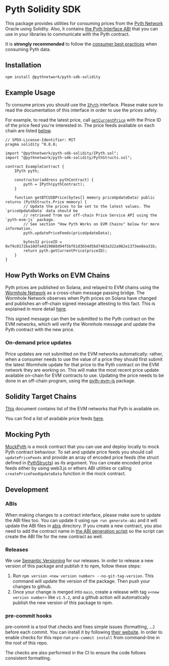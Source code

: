 # Pyth Solidity SDK

This package provides utilities for consuming prices from the [Pyth Network](https://pyth.network/) Oracle using Solidity. Also, it contains [the Pyth Interface ABI](./abis/IPyth.json) that you can use in your libraries
to communicate with the Pyth contract.

It is **strongly recommended** to follow the [consumer best practices](https://docs.pyth.network/consumers/best-practices) when consuming Pyth data.

## Installation

```bash
npm install @pythnetwork/pyth-sdk-solidity
```

## Example Usage

To consume prices you should use the [`IPyth`](IPyth.sol) interface. Please make sure to read the documentation of this interface in order to use the prices safely.

For example, to read the latest price, call [`getCurrentPrice`](IPyth.sol) with the Price ID of the price feed you're interested in. The price feeds available on each chain are listed [below](#target-chains).

```solidity
// SPDX-License-Identifier: MIT
pragma solidity ^0.8.0;

import "@pythnetwork/pyth-sdk-solidity/IPyth.sol";
import "@pythnetwork/pyth-sdk-solidity/PythStructs.sol";

contract ExampleContract {
    IPyth pyth;

    constructor(address pythContract) {
        pyth = IPyth(pythContract);
    }

    function getBTCUSDPrice(bytes[] memory priceUpdateData) public returns (PythStructs.Price memory) {
        // Update the prices to be set to the latest values. The `priceUpdateData` data should be
        // retrieved from our off-chain Price Service API using the `pyth-evm-js` package.
        // See section "How Pyth Works on EVM Chains" below for more information.
        pyth.updatePriceFeeds(priceUpdateData);

        bytes32 priceID = 0xf9c0172ba10dfa4d19088d94f5bf61d3b54d5bd7483a322a982e1373ee8ea31b;
        return pyth.getCurrentPrice(priceID);
    }
}
```

## How Pyth Works on EVM Chains

Pyth prices are published on Solana, and relayed to EVM chains using the [Wormhole Network](https://wormholenetwork.com/) as a cross-chain message passing bridge. The Wormhole Network observes when Pyth prices on Solana have changed and publishes an off-chain signed message attesting to this fact. This is explained in more detail [here](https://docs.wormholenetwork.com/wormhole/).

This signed message can then be submitted to the Pyth contract on the EVM networks, which will verify the Wormhole message and update the Pyth contract with the new price.

### On-demand price updates

Price updates are not submitted on the EVM networks automatically: rather, when a consumer needs to use the value of a price they should first submit the latest Wormhole update for that price to the Pyth contract on the EVM network they are working on. This will make the most recent price update available on-chain for EVM contracts to use. Updating the price needs to be done in an off-chain program, using the [pyth-evm-js](https://github.com/pyth-network/pyth-js/tree/main/pyth-evm-js) package.

## Solidity Target Chains

[This](https://docs.pyth.network/consume-data/evm#networks) document contains list of the EVM networks that Pyth is available on.

You can find a list of available price feeds [here](https://pyth.network/developers/price-feed-ids/).

## Mocking Pyth

[MockPyth](./MockPyth.sol) is a mock contract that you can use and deploy locally to mock Pyth contract behaviour. To set and update price feeds you should call `updatePriceFeeds` and provide an array of encoded price feeds (the struct defined in [PythStructs](./PythStructs.sol)) as its argument. You can create encoded price feeds either by using web3.js or ethers ABI utilities or calling `createPriceFeedUpdateData` function in the mock contract.

## Development

### ABIs

When making changes to a contract interface, please make sure to update the ABI files too. You can update it using `npm run generate-abi` and it will update the ABI files in [abis](./abis) directory. If you create a new contract, you also need to add the contract name in [the ABI generation script](./scripts/generateAbi.js#L5) so the script can create the ABI file for the new contract as well.

### Releases

We use [Semantic Versioning](https://semver.org/) for our releases. In order to release a new version of this package and publish it to npm, follow these steps:

1. Run `npm version <new version number> --no-git-tag-version`. This command will update the version of the package. Then push your changes to github.
2. Once your change is merged into `main`, create a release with tag `v<new version number>` like `v1.5.2`, and a github action will automatically publish the new version of this package to npm.

### pre-commit hooks

pre-commit is a tool that checks and fixes simple issues (formatting, ...) before each commit. You can install it by following [their website](https://pre-commit.com/). In order to enable checks for this repo run `pre-commit install` from command-line in the root of this repo.

The checks are also performed in the CI to ensure the code follows consistent formatting.
